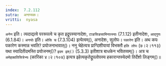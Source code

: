 ```yaml
---
index:  7.2.112
sutra:  अनाप्यकः।
vritti:  nyasa
---
```


`अनेन` इति। त्यदाद्यत्वे पररूपत्वे च कृत इद्रूपस्यानादेशः, `टाङसिङसामिनात्स्याः` (7.1.12) इतीनादेशः, `आद्गुणः` (6.1.84)। `अनयोः` इति। `ओसि च` (7.3.104) इत्येत्वम्(), अनादेशः, सुलोपः। 
`पकारेण` इति। अथ कपः पकारेण कस्मान्न भवति? प्रयोजनाभावात्()। ननु चेहेत्यत्र प्राग्दिशीयायां विभक्तौ `हलि लोपः` (७।२।११३) यथा स्यादितीदमस्ति प्रयोजनम्()? `इदम इश्()` (5.3.3) इतीशात्र बाधकेन भवितव्यम्()। अत्र च `अमेहक्वतिसित्रेभ्यः` (कारिका ४।२।१०४) इत्यत्र इहेत्यकृतेद्रूपलोपस्य हकारान्तस्येदमो तिर्देशो लिङ्गम्()॥
